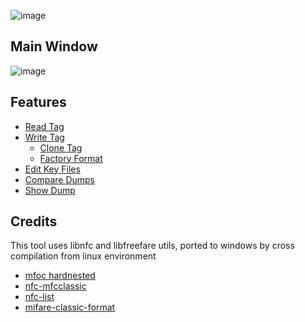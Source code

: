 ![image](https://user-images.githubusercontent.com/3501675/73281041-acc80400-41ef-11ea-85da-819ec52c21fd.png)

## Main Window

![image](https://user-images.githubusercontent.com/3501675/73309783-3f35cb00-4223-11ea-9df6-73375f301b28.png)

## Features

- [Read Tag](https://github.com/xavave/MifareWindowsTool/wiki/Read-Tag)
- [Write Tag](https://github.com/xavave/MifareWindowsTool/wiki/Write-Tag)
  - <a href="https://github.com/xavave/Mifare-Windows-Tool/wiki/Write-Tag#user-content-clone-tag">Clone Tag</a>
  - <a href="https://github.com/xavave/Mifare-Windows-Tool/wiki/Write-Tag">Factory Format</a>
- [Edit Key Files](https://github.com/xavave/MifareWindowsTool/wiki/Edit-Key-Files)
- [Compare Dumps](https://github.com/xavave/MifareWindowsTool/wiki/Compare-Dumps)
- [Show Dump](https://github.com/xavave/MifareWindowsTool/wiki/Show-Dump)

## Credits

This tool uses libnfc and libfreefare utils, ported to windows by cross compilation from linux environment

- <a href="https://github.com/vk496/mfoc/tree/hardnested" target="_blank">mfoc hardnested</a>
- <a href="http://nfc-tools.org/index.php/Libnfc:nfc-mfclassic" target="_blank">nfc-mfcclassic</a>
- <a href="http://nfc-tools.org/index.php/Libnfc:nfc-list" target="_blank">nfc-list
- <a href="http://nfc-tools.org/index.php/Libfreefare" target="_blank">mifare-classic-format</a>


